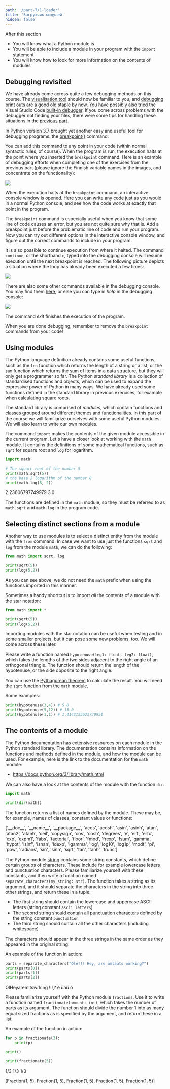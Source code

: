 ```yaml
---
path: '/part-7/1-loader'
title: 'Загрузчик модулей'
hidden: false
---
```


<text-box variant='learningObjectives' name="Learning objectives">

After this section

- You will know what a Python module is
- You will be able to include a module in your program with the `import` statement
- You will know how to look for more information on the contents of modules

</text-box>

## Debugging revisited

We have already come across quite a few debugging methods on this course. The [visualisation tool](http://www.pythontutor.com/visualize.html#mode=edit) should now be familiar to you, and [debugging print outs](/part-2/1-programming-terminology#debugging) are a good old staple by now. You have possibly also tried the Visual Studio Code [built-in debugger](/part-4/1-vscode#the-built-in-debugger). If you come across problems with the debugger not finding your files, there were some tips for handling these situations in the [previous part](/part-6/1-reading-files#debugging-code-which-handles-files).

In Python version 3.7 brought yet another easy and useful tool for debugging programs: the [breakpoint()](https://docs.python.org/3/library/functions.html?highlight=breakpoint#breakpoint) command.

You can add this command to any point in your code (within normal syntactic rules, of course). When the program is run, the execution halts at the point where you inserted the `breakpoint` command. Here is an example of debugging efforts when completing one of the exercises from the previous part (please ignore the Finnish variable names in the images, and concentrate on the functionality):

<img src="7_1_1.png">

When the execution halts at the `breakpoint` command, an interactive console window is opened. Here you can write any code just as you would in a normal Python console, and see how the code works at exactly that point in the program.

The `breakpoint` command is especially useful when you know that some line of code causes an error, but you are not quite sure why that is. Add a breakpoint just before the problematic line of code and run your program. Now you can try out different options in the interactive console window, and figure out the correct commands to include in your program.

It is also possible to continue execution from where it halted. The command `continue`, or the shorthand `c`, typed into the debugging console will resume execution until the next breakpoint is reached. The following picture depicts a situation where the loop has already been executed a few times:

<img src="7_1_2.png">

There are also some other commands available in the debugging console. You may find them [here](https://docs.python.org/3/library/pdb.html#debugger-commands), or else you can type in _help_ in the debugging console:

<img src="7_1_3.png">

The command _exit_ finishes the execution of the program.

When you are done debugging, remember to remove the `breakpoint` commands from your code!

## Using modules

The Python language definition already contains some useful functions, such as the `len` function which returns the length of a string or a list, or the `sum` function which returns the sum of items in a data structure, but they will only get a programmer so far. The Python _standard library_ is a collection of standardised functions and objects, which can be used to expand the expressive power of Python in many ways. We have already used some functions defined in the standard library in previous exercises, for example when calculating square roots.

The standard library is comprised of _modules_, which contain functions and classes grouped around different themes and functionalities. In this part of the course we will familiarize ourselves with some useful Python modules. We will also learn to write our own modules.

The command `import` makes the contents of the given module accessible in the current program. Let's have a closer look at working with the `math` module. It contains the definitions of some mathematical functions, such as `sqrt` for square root and `log` for logarithm.


```python
import math

# The square root of the number 5
print(math.sqrt(5))
# the base 2 logarithm of the number 8
print(math.log(8, 2))
```

<sample-output>

2.23606797749979
3.0

</sample-output>

The functions are defined in the `math` module, so they must be referred to as `math.sqrt` and `math.log` in the program code.

## Selecting distinct sections from a module 

Another way to use modules is to select a distinct entity from the module with the `from` command. In case we want to use just the functions `sqrt` and `log` from the module `math`, we can do the following:

```python
from math import sqrt, log

print(sqrt(5))
print(log(5,2))
```

As you can see above, we do not need the `math` prefix when using the functions imported in this manner.

Sometimes a handy shortcut is to import _all_ the contents of a module with the star notation:

```python
from math import *

print(sqrt(5))
print(log(5,2))
```

Importing modules with the star notation can be useful when testing and in some smaller projects, but it can pose some new problems, too. We will come across these later.

<programming-exercise name='Hypotenuse' tmcname='part07-01_hypotenuse'>

Please write a function named `hypotenuse(leg1: float, leg2: float)`, which takes the lengths of the two sides adjacent to the right angle of an orthogonal triangle. The function should return the length of the hypotenuse, or the side opposite to the right angle.

You can use the [Pythagorean theorem](https://en.wikipedia.org/wiki/Pythagorean_theorem) to calculate the result. You will need the `sqrt` function from the `math` module.

Some examples:

```python
print(hypotenuse(3,4)) # 5.0
print(hypotenuse(5,12)) # 13.0
print(hypotenuse(1,1)) # 1.4142135623730951
```

</programming-exercise>

## The contents of a module

The Python documentation has extensive resources on each module in the Python standard library. The documentation contains information on the functions and methods defined in the module, and how the module can be used. For example, here is the link to the documentation for the `math` module:

* https://docs.python.org/3/library/math.html

We can also have a look at the contents of the module with the function `dir`:

```python
import math

print(dir(math))
```

The function returns a list of names defined by the module. These may be, for example, names of classes, constant values or functions:

<sample-output>

['\_\_doc\_\_', '\_\_name\_\_', '\_\_package\_\_', 'acos', 'acosh', 'asin', 'asinh', 'atan', 'atan2', 'atanh', 'ceil', 'copysign', 'cos', 'cosh', 'degrees', 'e', 'erf', 'erfc', 'exp', 'expm1', 'fabs', 'factorial', 'floor', 'fmod', 'frexp', 'fsum', 'gamma', 'hypot', 'isinf', 'isnan', 'ldexp', 'lgamma', 'log', 'log10', 'log1p', 'modf', 'pi', 'pow', 'radians', 'sin', 'sinh', 'sqrt', 'tan', 'tanh', 'trunc']

</sample-output>

<programming-exercise name='Special characters' tmcname='part07-02_special_characters'>

The Python module [string](https://docs.python.org/3/library/string.html) contains some string constants, which define certain groups of characters. These include for example lowercase letters and punctuation characters. Please familiarize yourself with these constants, and then write a function named `separate_characters(my_string: str)`. The function takes a string as its argument, and it should separate the characters in the string into three other strings, and return these in a tuple:

* The first string should contain the lowercase and uppercase ASCII letters (string constant `ascii_letters`)
* The second string should contain all punctuation characters defined by the string constant `punctuation`
* The third string should contain all the other characters (including whitespace)

The characters should appear in the three strings in the same order as they appeared in the original string.

An example of the function in action:

```python
parts = separate_characters("Olé!!! Hey, are ümläüts wörking?")
print(parts[0])
print(parts[1])
print(parts[2])
```

<sample-output>

OlHeyaremltswrking
!!!,?
é  üäü ö 

</sample-output>

</programming-exercise>

<programming-exercise name='Fractions' tmcname='part07-03_fractions'>

Please familiarize yourself with the Python module `fractions`. Use it to write a function named `fractionate(amount: int)`, which takes the number of parts as its argument. The function should divide the number 1 into as many equal sized fractions as is specified by the argument, and return these in a list.

An example of the function in action:

```python
for p in fractionate(3):
    print(p)

print()

print(fractionate(5))
```

<sample-output>

1/3
1/3
1/3

[Fraction(1, 5), Fraction(1, 5), Fraction(1, 5), Fraction(1, 5), Fraction(1, 5)]

</sample-output>

</programming-exercise>

<!---
<quiz id="94c034a1-3183-5682-acb0-7f126d26ba07"></quiz>
-->

